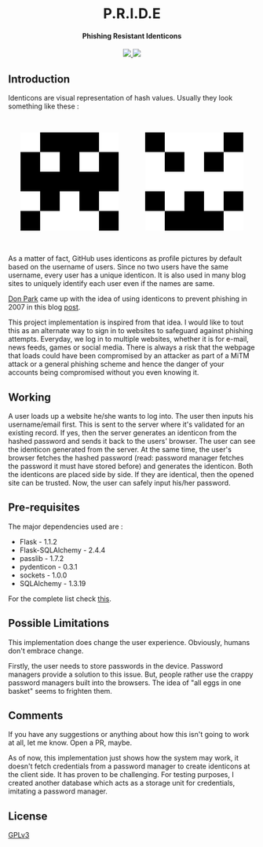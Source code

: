 <h1 align="center">
 <b>P.R.I.D.E</b>
 </h1>
<h4 align="center">
 Phishing Resistant Identicons
 </h4>

<p align="center">
 <a href="https://www.python.org">
  <img src="https://img.shields.io/badge/MADE%20WITH%20-Python-blueviolet">
 </a>
 <a href="https://www.gnu.org/licenses/gpl-3.0">
  <img src="https://img.shields.io/badge/License-GPLv3-brightgreen.svg">
 </a>
</p>

<h2>Introduction</h2>
<p> Identicons are visual representation of hash values. Usually they look something like these :</p><br>

<p align="center">
  <img src="/Assets/sample_identicon_2.png">&emsp; &emsp; &emsp;
  <img src="/Assets/sample_identicon_1.png">
  </p>

<br>
<p> As a matter of fact, GitHub uses identicons as profile pictures by default based on the username of users. Since no two users have the same username, every user has a unique identicon. It is also used in many blog sites to uniquely identify each user even if the names are same.</p>
<p> <a href="https://github.com/donpark">Don Park</a> came up with the idea of using identicons to prevent phishing in 2007 in this blog <a href="https://web.archive.org/web/20080510221519/http://www.docuverse.com/blog/donpark/2007/01/22/identicon-based-anti-phishing-protection">post</a>.
  
<p> This project implementation is inspired from that idea. I would like to tout this as an alternate way to sign in to websites to safeguard against phishing attempts. Everyday, we log in to multiple websites, whether it is for e-mail, news feeds, games or social media. There is always a risk that the webpage that loads could have been compromised by an attacker as part of a MiTM attack or a general phishing scheme and hence the danger of your accounts being compromised without you even knowing it. </p>

<h2>Working</h2>
<p>A user loads up a website he/she wants to log into. The user then inputs his username/email first. This is sent to the server where it's validated for an existing record. If yes, then the server generates an identicon from the hashed password and sends it back to the users' browser. The user can see the identicon generated from the server. At the same time, the user's browser fetches the hashed password (read: password manager fetches the password it must have stored before) and generates the identicon. Both the identicons are placed side by side. If they are identical, then the opened site can be trusted. Now, the user can safely input his/her password.  
  
<h2>Pre-requisites</h2>
 <p>The major dependencies used are :
<ul type="disc">
  <li>Flask - 1.1.2</li>
  <li>Flask-SQLAlchemy - 2.4.4</li>
  <li>passlib - 1.7.2</li>
  <li>pydenticon - 0.3.1</li>
  <li>sockets - 1.0.0</li>
  <li>SQLAlchemy - 1.3.19</li>
  </ul>
  
  For the complete list check <a href="requirements.txt">this</a>.</p>

<h2>Possible Limitations</h2>
 <p>This implementation does change the user experience. Obviously, humans don't embrace change.</p>
 <p>Firstly, the user needs to store passwords in the device. Password managers provide a solution to this issue. But, people rather use the crappy password managers built into the browsers. The idea of "all eggs in one basket" seems to frighten them.
</p>
  
   
<h2>Comments</h2> 
<p> If you have any suggestions or anything about how this isn't going to work at all, let me know. Open a PR, maybe.</p>
<p> As of now, this implementation just shows how the system may work, it doesn't fetch credentials from a password manager to create identicons at the client side. It has proven to be challenging. For testing purposes, I created another database which acts as a storage unit for credentials, imitating a password manager.</p>

<h2>License</h2>

<a href="LICENSE">GPLv3</a>
